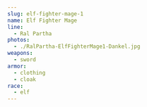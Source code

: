 ```yaml
---
slug: elf-fighter-mage-1
name: Elf Fighter Mage
line:
  - Ral Partha
photos:
  - ./RalPartha-ElfFighterMage1-Dankel.jpg
weapons:
  - sword
armor:
  - clothing
  - cloak
race:
  - elf
---
```

